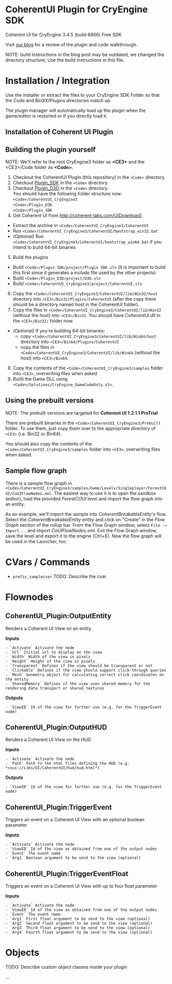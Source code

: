 CoherentUI Plugin for CryEngine SDK
=====================================

Coherent UI for CryEngine 3.4.5 (build 6666) Free SDK

Visit [our blog](http://blog.coherent-labs.com/2013/01/coherent-ui-in-cryengine-3-redux.html) for a review of the plugin and code walkthrough.

NOTE: build instructions in the blog post may be outdated, we changed the directory structure; Use the build instructions in this file.

Installation / Integration
==========================
Use the installer or extract the files to your CryEngine SDK Folder so that the Code and BinXX/Plugins directories match up.

The plugin manager will automatically load up the plugin when the game/editor is restarted or if you directly load it.

Installation of Coherent UI Plugin
--------------------------

Building the plugin yourself
---------

NOTE: We'll refer to the root CryEngine3 folder as **&lt;CE3&gt;** and the &lt;CE3&gt;/Code folder as **&lt;Code&gt;**.

1. Checkout the CoherentUI Plugin (this repository) in the `<Code>` directory.
2. Checkout [Plugin_SDK](https://github.com/hendrikp/Plugin_SDK) in the `<Code>` directory.
3. Checkout [Plugin_D3D](https://github.com/hendrikp/Plugin_D3D) in the `<Code>` directory.  
You should have the following folder structure now:  
`<Code>/CoherentUI_CryEngine3`  
`<Code>/Plugin_D3D`  
`<Code>/Plugin_SDK`
4. Get Coherent UI from http://coherent-labs.com/UIDownload/.
 - Extract the archive in `<Code>/CoherentUI_CryEngine3/CoherentUI`
 - Run `<Code>/CoherentUI_CryEngine3/CoherentUI/bootstrap_win32.bat`
 - *(Optional)* Run `<Code>/CoherentUI_CryEngine3/CoherentUI/bootstrap_win64.bat` if you intend to build 64-bit binaries
5. Build the plugins
 - Build `<Code>/Plugin_SDK/project/Plugin SDK.sln` (it is important to build this first since it generates a include file used by the other projects)
 - Build `<Code>/Plugin_D3D/project/D3D.sln`
 - Build `<Code>/CoherentUI_CryEngine3/project/CoherentUI.sln`
6. Copy the `<Code>/CoherentUI_CryEngine3/CoherentUI/lib/Win32/host` directory into `<CE3>/Bin32/Plugins/CoherentUI` (after the copy there should be a directory named *host* in the CoherentUI folder).
7. Copy the files in `<Code>/CoherentUI_CryEngine3/CoherentUI/lib/Win32` (without the host) into `<CE3>/Bin32`. You should have *CoherentUI.dll* in the `<CE3>/Bin32/` folder now.
 - *(Optional)* If you're building 64-bit binaries:
     - copy `<Code>/CoherentUI_CryEngine3/CoherentUI/lib/Win64/host` directory into `<CE3>/Bin64/Plugins/CoherentUI`
     - copy the files in `<Code>/CoherentUI_CryEngine3/CoherentUI/lib/Win64` (without the host) into `<CE3>/Bin64`. 
8. Copy the contents of the `<Code>/CoherentUI_CryEngine3/samples` folder into `<CE3>`, overwriting files when asked
9. Build the Game DLL using `<Code>/Solutions/CryEngine_GameCodeOnly.sln`.

Using the prebuilt versions
---------
NOTE: The prebuilt versions are targeted for **Coherent UI 1.2.1.1 ProTrial**

There are prebuilt binaries in the `<Code>/CoherentUI_CryEngine3/Prebuilt` folder. To use them, just copy them over to the appropriate directory of `<CE3>` (i.e. Bin32 or Bin64).

You should also copy the contents of the `<Code>/CoherentUI_CryEngine3/samples` folder into `<CE3>`, overwriting files when asked.

Sample flow graph
---------
There is a sample flow graph in `<Code>/CoherentUI_CryEngine3/samples/Game/Levels/Singleplayer/ForestCOUI/CoUIFlowNodes.xml`.
The easiest way to use it is to open the sandbox (editor), load the provided *ForestCOUI* level and import the flow graph into an entity.

As an example, we'll import the sample into *CoherentBreakableEntity*'s flow. Select the *CoherentBreakableEntity* entity and click on "Create" in the *Flow Graph* section of the rollup bar.
From the Flow Graph window, select `File -> Import...` and import *CoUIFlowNodes.xml*. Exit the Flow Graph window, save the level and export it to the engine (Ctrl+E). Now the flow graph will be used in the Launcher, too.

CVars / Commands
================
* ```prefix_samplecvar```
  TODO: Describe the cvar

Flownodes
=========

CoherentUI_Plugin:OutputEntity
------------------------------

  Renders a Coherent UI View on an entity
  
  **Inputs**
  
    - `Activate` Activate the node
    - `Url` Initial url to display on the view
    - `Width` Width of the view in pixels
    - `Height` Height of the view in pixels
    - `Transparent` Defines if the view should be transparent or not
    - `Clickable` Defines if the view should support click-through queries
    - `Mesh` Geometry object for calculating correct click coordinates on the entity
    - `SharedMemory` Defines if the view uses shared memory for the rendering data transport or shared textures

  **Outputs**
  
    - `ViewID` Id of the view for further use (e.g. for the TriggerEvent node)

CoherentUI_Plugin:OutputHUD
---------------------------

  Renders a Coherent UI View on the HUD
  
  **Inputs**
  
    - `Activate` Activate the node
    - `Path` Path to the html files defining the HUD (e.g. *coui://Libs/UI/CoherentUI/hud/hud.html*)

  **Outputs**
  
    - `ViewID` Id of the view for further use (e.g. for the TriggerEvent node)

CoherentUI_Plugin:TriggerEvent
------------------------------

  Triggers an event on a Coherent UI View with an optional boolean parameter
  
  **Inputs**
  
    - `Activate` Activate the node
    - `ViewID` Id of the view as obtained from one of the output nodes
    - `Event` The event name
    - `Arg1` Boolean argument to be send to the view (optional)

CoherentUI_Plugin:TriggerEventFloat
-----------------------------------

  Triggers an event on a Coherent UI View with up to four float parameter
  
  **Inputs**
  
    - `Activate` Activate the node
    - `ViewID` Id of the view as obtained from one of the output nodes
    - `Event` The event name
    - `Arg1` First float argument to be send to the view (optional)
    - `Arg2` Second float argument to be send to the view (optional)
    - `Arg3` Third float argument to be send to the view (optional)
    - `Arg4` Fourth float argument to be send to the view (optional)

Objects
=======
TODO: Describe custom object classes inside your plugin

...